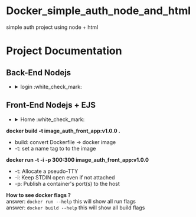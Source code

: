 # Docker_simple_auth_node_and_html
simple auth project using node + html 

# Project Documentation

## Back-End Nodejs

- <details><summary>login :white_check_mark: </summary>

  Request `http://127.0.0.1:443/login` `POST`

  ```json
  {
    "user": "",
    "password": ""
  }
  ```
  

## Front-End Nodejs + EJS 

- <details><summary>Home :white_check_mark: </summary>

   Request `http://127.0.0.1:300/home` `GET`

  `Home page will Return to the visitor`

  
  # Docker usefull CMDs
**docker build -t image_auth_front_app:v1.0.0 .**
  - build: convert Dockerfile -> docker image
  - -t: set a name tag to to the image
  
**docker run -t -i -p 300:300 image_auth_front_app:v1.0.0**
  - -t:  Allocate a pseudo-TTY
  - -i: Keep STDIN open even if not attached 
  - -p: Publish a container's port(s) to the host
  
 **How to see docker flags ?** <br>
answer: ` docker run --help ` this will show all run flags <br>
answer: ` docker build --help ` this will show all build flags <br>
